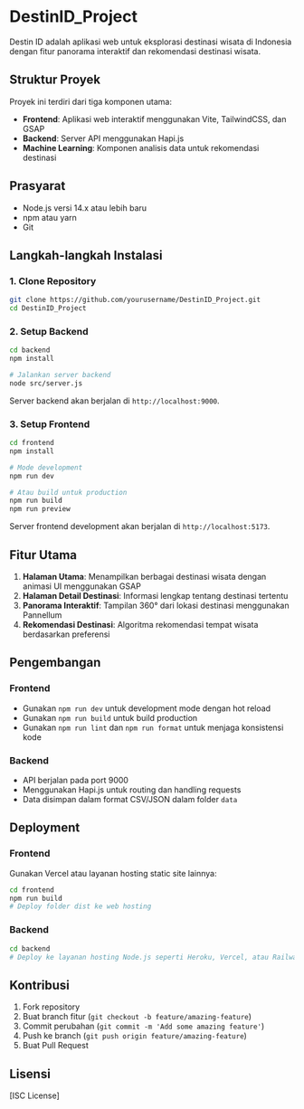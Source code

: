 # DestinID_Project

Destin ID adalah aplikasi web untuk eksplorasi destinasi wisata di Indonesia dengan fitur panorama interaktif dan rekomendasi destinasi wisata.

## Struktur Proyek

Proyek ini terdiri dari tiga komponen utama:
- **Frontend**: Aplikasi web interaktif menggunakan Vite, TailwindCSS, dan GSAP
- **Backend**: Server API menggunakan Hapi.js
- **Machine Learning**: Komponen analisis data untuk rekomendasi destinasi

## Prasyarat

- Node.js versi 14.x atau lebih baru
- npm atau yarn
- Git

## Langkah-langkah Instalasi

### 1. Clone Repository

```bash
git clone https://github.com/yourusername/DestinID_Project.git
cd DestinID_Project
```

### 2. Setup Backend

```bash
cd backend
npm install

# Jalankan server backend
node src/server.js
```

Server backend akan berjalan di `http://localhost:9000`.

### 3. Setup Frontend

```bash
cd frontend
npm install

# Mode development
npm run dev

# Atau build untuk production
npm run build
npm run preview
```

Server frontend development akan berjalan di `http://localhost:5173`.

## Fitur Utama

1. **Halaman Utama**: Menampilkan berbagai destinasi wisata dengan animasi UI menggunakan GSAP
2. **Halaman Detail Destinasi**: Informasi lengkap tentang destinasi tertentu
3. **Panorama Interaktif**: Tampilan 360° dari lokasi destinasi menggunakan Pannellum
4. **Rekomendasi Destinasi**: Algoritma rekomendasi tempat wisata berdasarkan preferensi



## Pengembangan

### Frontend

- Gunakan `npm run dev` untuk development mode dengan hot reload
- Gunakan `npm run build` untuk build production
- Gunakan `npm run lint` dan `npm run format` untuk menjaga konsistensi kode

### Backend

- API berjalan pada port 9000
- Menggunakan Hapi.js untuk routing dan handling requests
- Data disimpan dalam format CSV/JSON dalam folder `data`

## Deployment

### Frontend

Gunakan Vercel atau layanan hosting static site lainnya:

```bash
cd frontend
npm run build
# Deploy folder dist ke web hosting
```

### Backend

```bash
cd backend
# Deploy ke layanan hosting Node.js seperti Heroku, Vercel, atau Railway
```

## Kontribusi

1. Fork repository
2. Buat branch fitur (`git checkout -b feature/amazing-feature`)
3. Commit perubahan (`git commit -m 'Add some amazing feature'`)
4. Push ke branch (`git push origin feature/amazing-feature`)
5. Buat Pull Request

## Lisensi

[ISC License]
